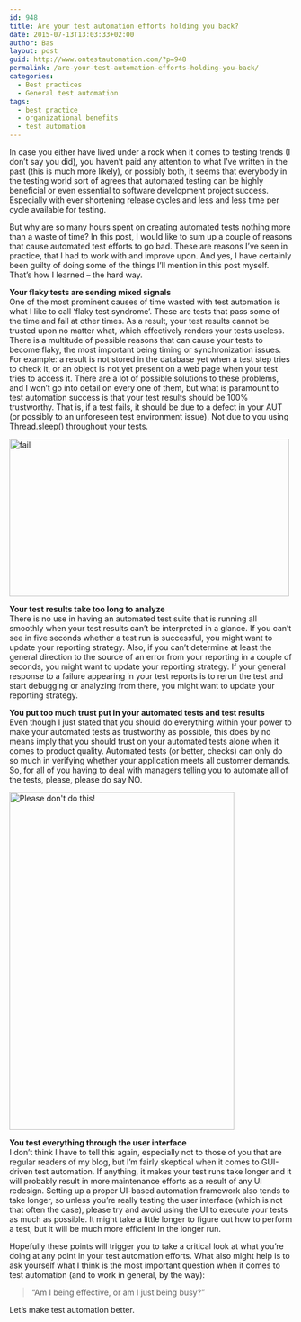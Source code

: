 ```yaml
---
id: 948
title: Are your test automation efforts holding you back?
date: 2015-07-13T13:03:33+02:00
author: Bas
layout: post
guid: http://www.ontestautomation.com/?p=948
permalink: /are-your-test-automation-efforts-holding-you-back/
categories:
  - Best practices
  - General test automation
tags:
  - best practice
  - organizational benefits
  - test automation
---
```

In case you either have lived under a rock when it comes to testing trends (I don&#8217;t say you did), you haven&#8217;t paid any attention to what I&#8217;ve written in the past (this is much more likely), or possibly both, it seems that everybody in the testing world sort of agrees that automated testing can be highly beneficial or even essential to software development project success. Especially with ever shortening release cycles and less and less time per cycle available for testing.

But why are so many hours spent on creating automated tests nothing more than a waste of time? In this post, I would like to sum up a couple of reasons that cause automated test efforts to go bad. These are reasons I&#8217;ve seen in practice, that I had to work with and improve upon. And yes, I have certainly been guilty of doing some of the things I&#8217;ll mention in this post myself. That&#8217;s how I learned &#8211; the hard way.

**Your flaky tests are sending mixed signals**  
One of the most prominent causes of time wasted with test automation is what I like to call &#8216;flaky test syndrome&#8217;. These are tests that pass some of the time and fail at other times. As a result, your test results cannot be trusted upon no matter what, which effectively renders your tests useless. There is a multitude of possible reasons that can cause your tests to become flaky, the most important being timing or synchronization issues. For example: a result is not stored in the database yet when a test step tries to check it, or an object is not yet present on a web page when your test tries to access it. There are a lot of possible solutions to these problems, and I won&#8217;t go into detail on every one of them, but what is paramount to test automation success is that your test results should be 100% trustworthy. That is, if a test fails, it should be due to a defect in your AUT (or possibly to an unforeseen test environment issue). Not due to you using Thread.sleep() throughout your tests.

[<img src="http://www.ontestautomation.com/wp-content/uploads/2015/07/fail.jpg" alt="fail" width="498" height="280" class="aligncenter size-full wp-image-956" srcset="https://www.ontestautomation.com/wp-content/uploads/2015/07/fail.jpg 498w, https://www.ontestautomation.com/wp-content/uploads/2015/07/fail-300x169.jpg 300w" sizes="(max-width: 498px) 100vw, 498px" />](http://www.ontestautomation.com/wp-content/uploads/2015/07/fail.jpg)

**Your test results take too long to analyze**  
There is no use in having an automated test suite that is running all smoothly when your test results can&#8217;t be interpreted in a glance. If you can&#8217;t see in five seconds whether a test run is successful, you might want to update your reporting strategy. Also, if you can&#8217;t determine at least the general direction to the source of an error from your reporting in a couple of seconds, you might want to update your reporting strategy. If your general response to a failure appearing in your test reports is to rerun the test and start debugging or analyzing from there, you might want to update your reporting strategy.

**You put too much trust put in your automated tests and test results**  
Even though I just stated that you should do everything within your power to make your automated tests as trustworthy as possible, this does by no means imply that you should trust on your automated tests alone when it comes to product quality. Automated tests (or better, checks) can only do so much in verifying whether your application meets all customer demands. So, for all of you having to deal with managers telling you to automate all of the tests, please, please do say NO.

[<img src="http://www.ontestautomation.com/wp-content/uploads/2015/07/Test_All_The_Things.png" alt="Please don&#039;t do this!" width="400" height="600" class="aligncenter size-full wp-image-958" srcset="https://www.ontestautomation.com/wp-content/uploads/2015/07/Test_All_The_Things.png 400w, https://www.ontestautomation.com/wp-content/uploads/2015/07/Test_All_The_Things-200x300.png 200w" sizes="(max-width: 400px) 100vw, 400px" />](http://www.ontestautomation.com/wp-content/uploads/2015/07/Test_All_The_Things.png)

**You test everything through the user interface**  
I don&#8217;t think I have to tell this again, especially not to those of you that are regular readers of my blog, but I&#8217;m fairly skeptical when it comes to GUI-driven test automation. If anything, it makes your test runs take longer and it will probably result in more maintenance efforts as a result of any UI redesign. Setting up a proper UI-based automation framework also tends to take longer, so unless you&#8217;re really testing the user interface (which is not that often the case), please try and avoid using the UI to execute your tests as much as possible. It might take a little longer to figure out how to perform a test, but it will be much more efficient in the longer run.

Hopefully these points will trigger you to take a critical look at what you&#8217;re doing at any point in your test automation efforts. What also might help is to ask yourself what I think is the most important question when it comes to test automation (and to work in general, by the way):

> &#8220;Am I being effective, or am I just being busy?&#8221;

Let&#8217;s make test automation better.